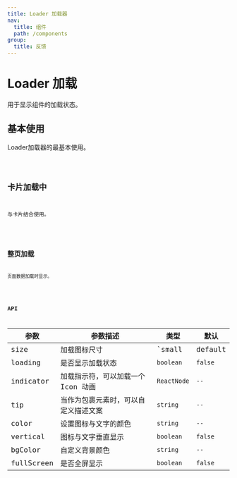 ```yaml
---
title: Loader 加载器
nav:
  title: 组件
  path: /components
group:
  title: 反馈
---
```


# Loader 加载

用于显示组件的加载状态。

## 基本使用

Loader加载器的最基本使用。

 <code src='./demo/basic.tsx' />

##  卡片加载中

与卡片结合使用。

<code src='./demo/withCard.tsx'/>

## 整页加载

页面数据加载时显示。

<code src='./demo/allPage.tsx'/>

## API

| 参数        | 参数描述      | 类型                                       | 默认   |
| ----------- | ---------------- | ------------------------------------------ | --------- |
| size        | 加载图标尺寸         | `small|default|large`         | `default` |
| loading    | 是否显示加载状态         | `boolean`                                  | `false`   |
| indicator      | 	加载指示符，可以加载一个 Icon 动画   | `ReactNode`                   | `--`   |
| tip     | 当作为包裹元素时，可以自定义描述文案         | `string`                                  | `--`   |
| color        | 	设置图标与文字的颜色         | `string`   | `--`   |
| vertical | 图标与文字垂直显示    | `boolean`                                | `false`   |
| bgColor | 自定义背景颜色 | `string`                                 | `--`      |
| fullScreen     | 是否全屏显示  | `boolean` | `false`    |